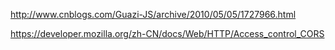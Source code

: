 http://www.cnblogs.com/Guazi-JS/archive/2010/05/05/1727966.html

https://developer.mozilla.org/zh-CN/docs/Web/HTTP/Access_control_CORS


